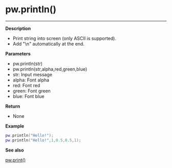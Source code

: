 # pw.println()
---

**Description**

- Print string into screen (only ASCII is supported). 
- Add "\n" automatically at the end. 


**Parameters**

- pw.println(str)
- pw.println(str,alpha,red,green,blue)
- str: Input message
- alpha: Font alpha
- red: Font red
- green: Font green
- blue: Font blue

**Return**

- None

**Example**

```lua:println.lua
pw.println("Hello!");
pw.println("Hello!",1,0.5,0.5,1);
```

**See also**

[pw.print()](print.md)
